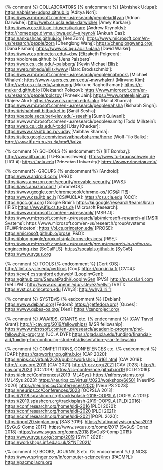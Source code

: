 {% comment %}             COLLABORATORS
{% endcomment %}
[Abhishek Udupa]:         https://abhishekudupa.github.io
[Aditya Nori]:            https://www.microsoft.com/en-us/research/people/adityan
[Adnan Darwiche]:         http://web.cs.ucla.edu/~darwiche/
[Amey Karkare]:           https://www.cse.iitk.ac.in/users/karkare
[Andrew Reynolds]:        http://homepage.divms.uiowa.edu/~ajreynol/
[Ankush Das]:              https://ankushdas.github.io/
[Ben Zorn]:               https://www.microsoft.com/en-us/research/people/zorn
[Chenglong Wang]:         https://chenglongwang.org/
[Dana Fisman]:            https://www.cs.bgu.ac.il/~dana
[David Walker]:           https://www.cs.princeton.edu/~dpw
[Elizabeth Polgreen]:     https://polgreen.github.io/
[Jens Palsberg]:          https://web.cs.ucla.edu/~palsberg/
[Kevin Michael Ellis]:    https://web.mit.edu/ellisk/www
[Marc Brockschmidt]:      https://www.microsoft.com/en-us/research/people/mabrocks
[Michael Whalen]:         https://www-users.cs.umn.edu/~mwwhalen/
[Miryung Kim]:            http://web.cs.ucla.edu/~miryung/
[Mukund Raghothaman]:     https://r-mukund.github.io
[Oleksandr Polozov]:      https://www.microsoft.com/en-us/research/people/polozov
[Prateek Jain]:           https://www.prateekjain.org
[Rajeev Alur]:            https://www.cis.upenn.edu/~alur
[Rahul Sharma]:           https://www.microsoft.com/en-us/research/people/rahsha
[Rishabh Singh]:          https://rishabhmit.bitbucket.io
[Sanjit Seshia]:          https://people.eecs.berkeley.edu/~sseshia
[Sumit Gulwani]:          https://www.microsoft.com/en-us/research/people/sumitg
[Todd Millstein]:         https://web.cs.ucla.edu/~todd
[Uday Khedker]:           https://www.cse.iitb.ac.in/~uday
[Vaibhav Sharma]:         https://sites.google.com/view/vaibhavbsharma/home
[Wolf-Tilo Balke]:        http://www.ifis.cs.tu-bs.de/staff/balke


{% comment %}             SCHOOLS
{% endcomment %}
[IIT Bombay]:             http://www.iitb.ac.in
[TU-Braunschweig]:        https://www.tu-braunschweig.de
[UCLA]:                   https://ucla.edu
[Princeton University]:   https://www.princeton.edu/


{% comment%}              GROUPS
{% endcomment %}
[Android]:                https://www.android.com/
[ARG]:                    https://aws.amazon.com/security/provable-security/
[AWS]:                    https://aws.amazon.com/
[chromeOS]:               https://www.google.com/chromebook/chrome-os/
[CS@IITB]:                https://www.cse.iitb.ac.in
[CS@UCLA]:                https://cs.ucla.edu
[GCC]:                    https://gcc.gnu.org
[Google Brain]:           https://ai.google/research/teams/brain
[IFIS]:                   https://www.ifis.cs.tu-bs.de
[Microsoft Research]:     https://www.microsoft.com/en-us/research/
[MSR AI]:                 https://www.microsoft.com/en-us/research/lab/microsoft-research-ai
[MSRI Systems]:           https://www.microsoft.com/en-us/research/group/systems
[PL@Princeton]:           https://pl.cs.princeton.edu/
[PROSE]:                  https://microsoft.github.io/prose
[P&D]:                    https://blog.google/products/platforms-devices/
[RiSE]:                   https://www.microsoft.com/en-us/research/group/research-in-software-engineering-rise
[SoCalPLS]:               https://socalpls.github.io
[SyGuS]:                  https://www.sygus.org


{% comment %}             TOOLS
{% endcomment %}
[CertiKOS]:               http://flint.cs.yale.edu/certikos
[Coq]:                    https://coq.inria.fr
[CVC4]:                   https://cvc4.cs.stanford.edu/web/
[LoopInvGen]:             https://github.com/SaswatPadhi/LoopInvGen
[PVS]:                    http://pvs.csl.sri.com
[VeLLVM]:                 http://www.cis.upenn.edu/~stevez/vellvm
[VST]:                    https://vst.cs.princeton.edu
[Why3]:                   http://why3.lri.fr


{% comment %}             SYSTEMS
{% endcomment %}
[Debian]:                 https://www.debian.org/
[Fedora]:                 https://getfedora.org/
[Qubes]:                  https://www.qubes-os.org/
[Xen]:                    https://xenproject.org/


{% comment %}             AWARDS, GRANTS etc.
{% endcomment %}
[CAV Travel Grant]:       http://i-cav.org/2019/fellowships/
[MSR fellowship]:         https://www.microsoft.com/en-us/research/academic-program/phd-fellowship-program
[UCLA DYF]:               https://grad.ucla.edu/funding/financial-aid/funding-for-continuing-students/dissertation-year-fellowship


{% comment %}             COMPETITIONS, CONFERENCES etc.
{% endcomment %}
[CAP]:                    https://capworkshop.github.io/
[CAP 2020]:               https://nips.cc/virtual/2020/public/workshop_16161.html
[CAV 2019]:               http://i-cav.org/2019
[CAV 2021]:               http://i-cav.org/2021
[CAV 2023]:               http://i-cav.org/2023
[CC 2019]:                https://cc-conference.github.io/19
[ICLR 2019]:              https://iclr.cc/Conferences/2019
[ML4Sys]:                 https://mlforsystems.org/
[ML4Sys 2023]:            https://neurips.cc/virtual/2023/workshop/66501
[NeurIPS 2020]:           https://neurips.cc/Conferences/2020
[NeurIPS 2023]:           https://neurips.cc/Conferences/2023
[OOPSLA 2018]:            https://2018.splashcon.org/track/splash-2018-OOPSLA
[OOPSLA 2019]:            https://2019.splashcon.org/track/splash-2019-OOPSLA
[PLDI 2016]:              https://conf.researchr.org/home/pldi-2016
[PLDI 2020]:              https://conf.researchr.org/home/pldi-2020
[PLDI 2021]:              https://conf.researchr.org/home/pldi-2021
[POPL 2020]:              https://popl20.sigplan.org/
[SAS 2019]:               https://staticanalysis.org/sas2019
[SyGuS-Comp 2017]:        https://www.sygus.org/comp/2017
[SyGuS-Comp 2018]:        https://www.sygus.org/comp/2018
[SyGuS-Comp 2019]:        https://www.sygus.org/comp/2019
[SYNT 2021]:              https://workshops.inf.ed.ac.uk/SYNT2021/


{% comment %}             BOOKS, JOURNALS etc.
{% endcomment %}
[LNCS]:                   https://www.springer.com/in/computer-science/lncs
[PACMPL]:                 https://pacmpl.acm.org